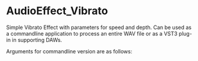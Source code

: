# AudioEffect_Vibrato

Simple Vibrato Effect with parameters for speed and depth. Can be used as a commandline application to process an entire WAV file or as a VST3 plug-in in supporting DAWs.

Arguments for commandline version are as follows: <inputFilePath> <outputFilePath> <depthInSecParameter> <speedInHzParameter>
